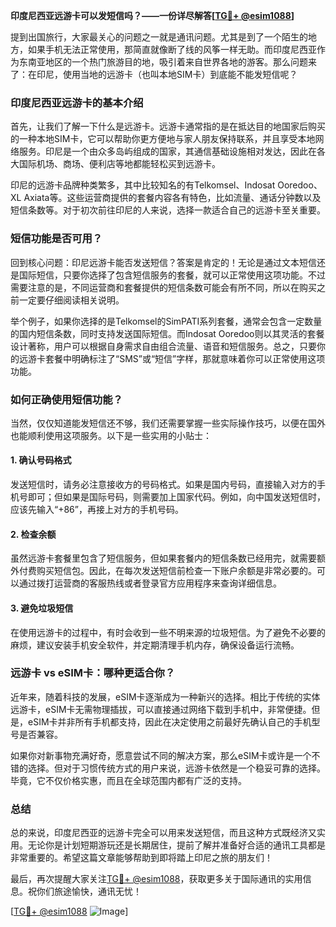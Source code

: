 **印度尼西亚远游卡可以发短信吗？——一份详尽解答[[TG💪+ @esim1088](https://t.me/s/esim1088)]**

提到出国旅行，大家最关心的问题之一就是通讯问题。尤其是到了一个陌生的地方，如果手机无法正常使用，那简直就像断了线的风筝一样无助。而印度尼西亚作为东南亚地区的一个热门旅游目的地，吸引着来自世界各地的游客。那么问题来了：在印尼，使用当地的远游卡（也叫本地SIM卡）到底能不能发短信呢？

### 印度尼西亚远游卡的基本介绍

首先，让我们了解一下什么是远游卡。远游卡通常指的是在抵达目的地国家后购买的一种本地SIM卡，它可以帮助你更方便地与家人朋友保持联系，并且享受本地网络服务。印尼是一个由众多岛屿组成的国家，其通信基础设施相对发达，因此在各大国际机场、商场、便利店等地都能轻松买到远游卡。

印尼的远游卡品牌种类繁多，其中比较知名的有Telkomsel、Indosat Ooredoo、XL Axiata等。这些运营商提供的套餐内容各有特色，比如流量、通话分钟数以及短信条数等。对于初次前往印尼的人来说，选择一款适合自己的远游卡至关重要。

### 短信功能是否可用？

回到核心问题：印尼远游卡能否发送短信？答案是肯定的！无论是通过文本短信还是国际短信，只要你选择了包含短信服务的套餐，就可以正常使用这项功能。不过需要注意的是，不同运营商和套餐提供的短信条数可能会有所不同，所以在购买之前一定要仔细阅读相关说明。

举个例子，如果你选择的是Telkomsel的SimPATI系列套餐，通常会包含一定数量的国内短信条数，同时支持发送国际短信。而Indosat Ooredoo则以其灵活的套餐设计著称，用户可以根据自身需求自由组合流量、语音和短信服务。总之，只要你的远游卡套餐中明确标注了“SMS”或“短信”字样，那就意味着你可以正常使用这项功能。

### 如何正确使用短信功能？

当然，仅仅知道能发短信还不够，我们还需要掌握一些实际操作技巧，以便在国外也能顺利使用这项服务。以下是一些实用的小贴士：

#### 1. 确认号码格式
发送短信时，请务必注意接收方的号码格式。如果是国内号码，直接输入对方的手机号即可；但如果是国际号码，则需要加上国家代码。例如，向中国发送短信时，应该先输入“+86”，再接上对方的手机号码。

#### 2. 检查余额
虽然远游卡套餐里包含了短信服务，但如果套餐内的短信条数已经用完，就需要额外付费购买短信包。因此，在每次发送短信前检查一下账户余额是非常必要的。可以通过拨打运营商的客服热线或者登录官方应用程序来查询详细信息。

#### 3. 避免垃圾短信
在使用远游卡的过程中，有时会收到一些不明来源的垃圾短信。为了避免不必要的麻烦，建议安装手机安全软件，并定期清理手机内存，确保设备运行流畅。

### 远游卡 vs eSIM卡：哪种更适合你？

近年来，随着科技的发展，eSIM卡逐渐成为一种新兴的选择。相比于传统的实体远游卡，eSIM卡无需物理插拔，可以直接通过网络下载到手机中，非常便捷。但是，eSIM卡并非所有手机都支持，因此在决定使用之前最好先确认自己的手机型号是否兼容。

如果你对新事物充满好奇，愿意尝试不同的解决方案，那么eSIM卡或许是一个不错的选择。但对于习惯传统方式的用户来说，远游卡依然是一个稳妥可靠的选择。毕竟，它不仅价格实惠，而且在全球范围内都有广泛的支持。

### 总结

总的来说，印度尼西亚的远游卡完全可以用来发送短信，而且这种方式既经济又实用。无论你是计划短期游玩还是长期居住，提前了解并准备好合适的通讯工具都是非常重要的。希望这篇文章能够帮助到即将踏上印尼之旅的朋友们！

最后，再次提醒大家关注[TG💪+ @esim1088](https://t.me/s/esim1088)，获取更多关于国际通讯的实用信息。祝你们旅途愉快，通讯无忧！

[[TG💪+ @esim1088](https://t.me/s/esim1088) ![Image](https://i.postimg.cc/4NQfJmqS/Snipaste-2025-05-13-00-14-12.png)]